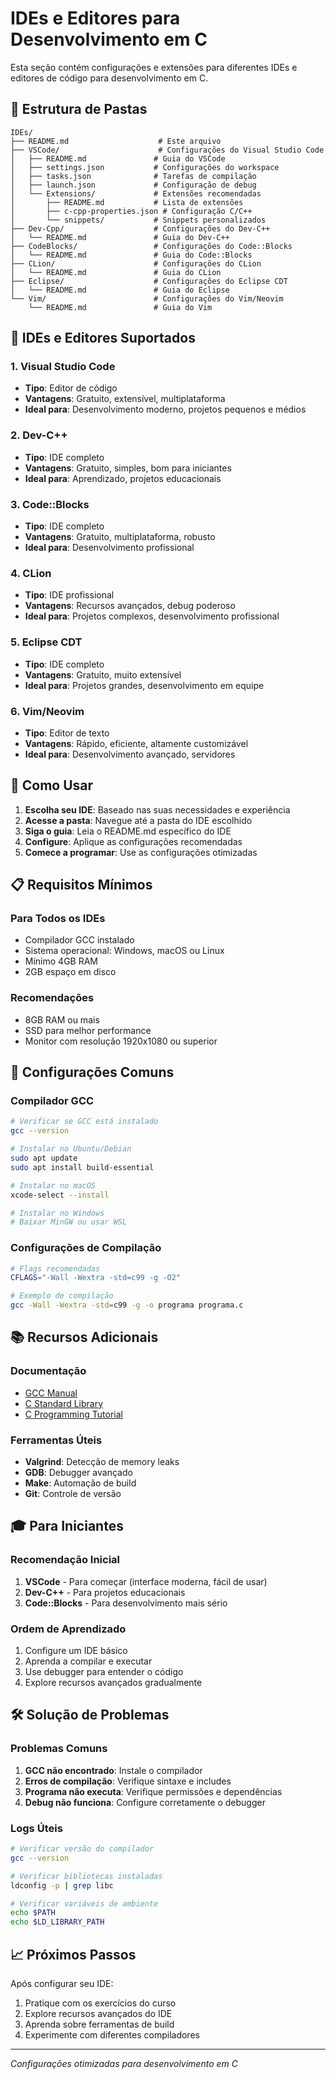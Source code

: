 # IDEs e Editores para Desenvolvimento em C

Esta seção contém configurações e extensões para diferentes IDEs e editores de código para desenvolvimento em C.

## 📁 Estrutura de Pastas

```
IDEs/
├── README.md                    # Este arquivo
├── VSCode/                      # Configurações do Visual Studio Code
│   ├── README.md               # Guia do VSCode
│   ├── settings.json           # Configurações do workspace
│   ├── tasks.json              # Tarefas de compilação
│   ├── launch.json             # Configuração de debug
│   └── Extensions/             # Extensões recomendadas
│       ├── README.md           # Lista de extensões
│       ├── c-cpp-properties.json # Configuração C/C++
│       └── snippets/           # Snippets personalizados
├── Dev-Cpp/                    # Configurações do Dev-C++
│   └── README.md               # Guia do Dev-C++
├── CodeBlocks/                 # Configurações do Code::Blocks
│   └── README.md               # Guia do Code::Blocks
├── CLion/                      # Configurações do CLion
│   └── README.md               # Guia do CLion
├── Eclipse/                    # Configurações do Eclipse CDT
│   └── README.md               # Guia do Eclipse
└── Vim/                        # Configurações do Vim/Neovim
    └── README.md               # Guia do Vim
```

## 🎯 IDEs e Editores Suportados

### 1. Visual Studio Code
- **Tipo**: Editor de código
- **Vantagens**: Gratuito, extensível, multiplataforma
- **Ideal para**: Desenvolvimento moderno, projetos pequenos e médios

### 2. Dev-C++
- **Tipo**: IDE completo
- **Vantagens**: Gratuito, simples, bom para iniciantes
- **Ideal para**: Aprendizado, projetos educacionais

### 3. Code::Blocks
- **Tipo**: IDE completo
- **Vantagens**: Gratuito, multiplataforma, robusto
- **Ideal para**: Desenvolvimento profissional

### 4. CLion
- **Tipo**: IDE profissional
- **Vantagens**: Recursos avançados, debug poderoso
- **Ideal para**: Projetos complexos, desenvolvimento profissional

### 5. Eclipse CDT
- **Tipo**: IDE completo
- **Vantagens**: Gratuito, muito extensível
- **Ideal para**: Projetos grandes, desenvolvimento em equipe

### 6. Vim/Neovim
- **Tipo**: Editor de texto
- **Vantagens**: Rápido, eficiente, altamente customizável
- **Ideal para**: Desenvolvimento avançado, servidores

## 🚀 Como Usar

1. **Escolha seu IDE**: Baseado nas suas necessidades e experiência
2. **Acesse a pasta**: Navegue até a pasta do IDE escolhido
3. **Siga o guia**: Leia o README.md específico do IDE
4. **Configure**: Aplique as configurações recomendadas
5. **Comece a programar**: Use as configurações otimizadas

## 📋 Requisitos Mínimos

### Para Todos os IDEs
- Compilador GCC instalado
- Sistema operacional: Windows, macOS ou Linux
- Mínimo 4GB RAM
- 2GB espaço em disco

### Recomendações
- 8GB RAM ou mais
- SSD para melhor performance
- Monitor com resolução 1920x1080 ou superior

## 🔧 Configurações Comuns

### Compilador GCC
```bash
# Verificar se GCC está instalado
gcc --version

# Instalar no Ubuntu/Debian
sudo apt update
sudo apt install build-essential

# Instalar no macOS
xcode-select --install

# Instalar no Windows
# Baixar MinGW ou usar WSL
```

### Configurações de Compilação
```bash
# Flags recomendadas
CFLAGS="-Wall -Wextra -std=c99 -g -O2"

# Exemplo de compilação
gcc -Wall -Wextra -std=c99 -g -o programa programa.c
```

## 📚 Recursos Adicionais

### Documentação
- [GCC Manual](https://gcc.gnu.org/onlinedocs/)
- [C Standard Library](https://www.cplusplus.com/reference/clibrary/)
- [C Programming Tutorial](https://www.tutorialspoint.com/cprogramming/)

### Ferramentas Úteis
- **Valgrind**: Detecção de memory leaks
- **GDB**: Debugger avançado
- **Make**: Automação de build
- **Git**: Controle de versão

## 🎓 Para Iniciantes

### Recomendação Inicial
1. **VSCode** - Para começar (interface moderna, fácil de usar)
2. **Dev-C++** - Para projetos educacionais
3. **Code::Blocks** - Para desenvolvimento mais sério

### Ordem de Aprendizado
1. Configure um IDE básico
2. Aprenda a compilar e executar
3. Use debugger para entender o código
4. Explore recursos avançados gradualmente

## 🛠️ Solução de Problemas

### Problemas Comuns
1. **GCC não encontrado**: Instale o compilador
2. **Erros de compilação**: Verifique sintaxe e includes
3. **Programa não executa**: Verifique permissões e dependências
4. **Debug não funciona**: Configure corretamente o debugger

### Logs Úteis
```bash
# Verificar versão do compilador
gcc --version

# Verificar bibliotecas instaladas
ldconfig -p | grep libc

# Verificar variáveis de ambiente
echo $PATH
echo $LD_LIBRARY_PATH
```

## 📈 Próximos Passos

Após configurar seu IDE:
1. Pratique com os exercícios do curso
2. Explore recursos avançados do IDE
3. Aprenda sobre ferramentas de build
4. Experimente com diferentes compiladores

---

*Configurações otimizadas para desenvolvimento em C* 